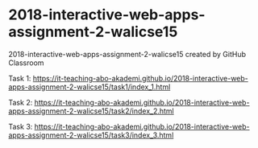 # 2018-interactive-web-apps-assignment-2-walicse15
2018-interactive-web-apps-assignment-2-walicse15 created by GitHub Classroom

Task 1: https://it-teaching-abo-akademi.github.io/2018-interactive-web-apps-assignment-2-walicse15/task1/index_1.html

Task 2: https://it-teaching-abo-akademi.github.io/2018-interactive-web-apps-assignment-2-walicse15/task2/index_2.html

Task 3: https://it-teaching-abo-akademi.github.io/2018-interactive-web-apps-assignment-2-walicse15/task3/index_3.html
